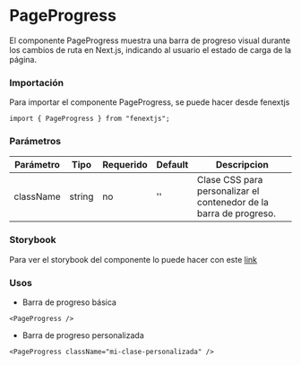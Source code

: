 # PageProgress

El componente PageProgress muestra una barra de progreso visual durante los cambios de ruta en Next.js, indicando al usuario el estado de carga de la página.

### Importación

Para importar el componente PageProgress, se puede hacer desde fenextjs

```tsx copy
import { PageProgress } from "fenextjs";
```

### Parámetros

| Parámetro | Tipo   | Requerido | Default | Descripcion                                                        |
| --------- | ------ | --------- | ------- | ------------------------------------------------------------------ |
| className | string | no        | ''      | Clase CSS para personalizar el contenedor de la barra de progreso. |

### Storybook

Para ver el storybook del componente lo puede hacer con este [link](https://fenextjs-component-storybook.vercel.app/?path=/story/pageprogress-pageprogress--index)

### Usos

- Barra de progreso básica

```tsx copy
<PageProgress />
```

- Barra de progreso personalizada

```tsx copy
<PageProgress className="mi-clase-personalizada" />
```

